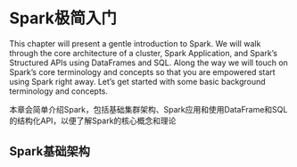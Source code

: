 # Spark极简入门

This chapter will present a gentle introduction to Spark. We will walk through the core architecture of a cluster, Spark Application, and Spark’s Structured APIs using DataFrames and SQL. Along the way we will touch on Spark’s core terminology and concepts so that you are empowered start using Spark right away. Let’s get started with some basic background terminology and concepts.

本章会简单介绍Spark，包括基础集群架构、Spark应用和使用DataFrame和SQL的结构化API，以便了解Spark的核心概念和理论

## Spark基础架构

